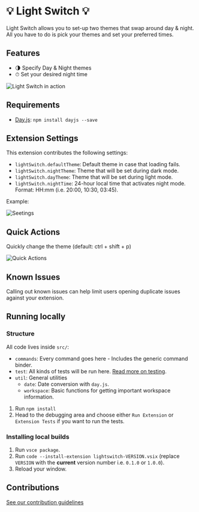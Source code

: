 # 💡 Light Switch 💡

Light Switch allows you to set-up two themes that swap around day & night. All you have to do is pick your themes and set your preferred times.

## Features

- 🌗 Specify Day & Night themes
- ⏱ Set your desired night time

![Light Switch in action](images/light-switch.gif)

## Requirements

- [Day.js](https://day.js.org/): `npm install dayjs --save`

## Extension Settings

This extension contributes the following settings:

- `lightSwitch.defaultTheme`: Default theme in case that loading fails.
- `lightSwitch.nightTheme`: Theme that will be set during dark mode.
- `lightSwitch.dayTheme`: Theme that will be set during light mode.
- `lightSwitch.nightTime`: 24-hour local time that activates night mode. Format: HH:mm (i.e. 20:00, 10:30, 03:45).

Example:

![Seetings](images/settings.png)

## Quick Actions

Quickly change the theme (default: ctrl + shift + p)

![Quick Actions](images/quick-actions.png)

## Known Issues

Calling out known issues can help limit users opening duplicate issues against your extension.

## Running locally

### Structure

All code lives inside `src/`:

- `commands`: Every command goes here - Includes the generic command binder.
- `test`: All kinds of tests will be run here. [Read more on testing](https://code.visualstudio.com/api/working-with-extensions/testing-extension).
- `util`: General utilities
  - `date`: Date conversion with `day.js`.
  - `workspace`: Basic functions for getting important workspace information.

1. Run `npm install`
2. Head to the debugging area and choose either `Run Extension` or `Extension Tests` if you want to run the tests.

### Installing local builds

1. Run `vsce package`.
2. Run `code --install-extension lightswitch-VERSION.vsix` (replace `VERSION` with the **current** version number i.e. `0.1.0` or `1.0.0`).
3. Reload your window.

## Contributions

[See our contribution guidelines](CONTRIBUTING.md)
